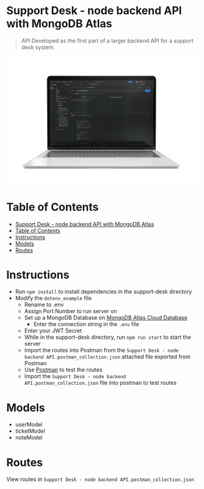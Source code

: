 # Support Desk - node backend API with MongoDB Atlas

> API Developed as the first part of a larger backend API for a support desk system.

<p align="center">
<img src="images/node-backend-api-for-support-desk-with-mongo-db.png">
</p>

# Table of Contents

- [Support Desk - node backend API with MongoDB Atlas](#support-desk---node-backend-api-with-mongodb-atlas)
- [Table of Contents](#table-of-contents)
- [Instructions](#instructions)
- [Models](#models)
- [Routes](#routes)

# Instructions

- Run `npm install` to install dependencies in the support-desk directory
- Modify the `dotenv_example` file
  - Rename to .env
  - Assign Port Number to run server on
  - Set up a MongoDB Database on [MongoDB Atlas Cloud Database](https://www.mongodb.com/cloud/atlas)
    - Enter the connection string in the `.env` file
  - Enter your JWT Secret
  - While in the support-desk directory, run `npm run start` to start the server
  - Import the routes into Postman from the `Support Desk - node backend API.postman_collection.json` attached file exported from Postman
  - Use [Postman](https://www.postman.com/) to test the routes
  - Import the `Support Desk - node backend API.postman_collection.json` file into postman to test routes

# Models

- userModel
- ticketModel
- noteModel

# Routes

View routes in `Support Desk - node backend API.postman_collection.json`
